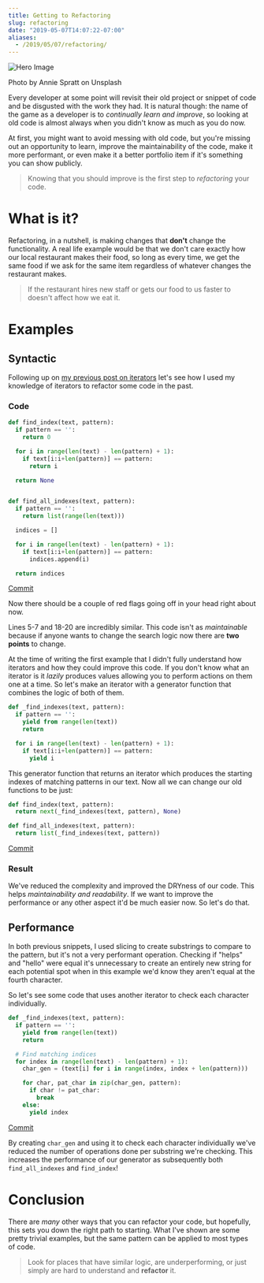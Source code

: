 ```yaml
---
title: Getting to Refactoring
slug: refactoring
date: "2019-05-07T14:07:22-07:00"
aliases:
  - /2019/05/07/refactoring/
---
```


![Hero Image](https://source.unsplash.com/vGgn0xLdy8s)

Photo by Annie Spratt on Unsplash

Every developer at some point will revisit their old project or snippet of code and be disgusted with the work they had. It is natural though: the name of the game as a developer is to _continually learn and improve_, so looking at old code is almost always when you didn't know as much as you do now.

At first, you might want to avoid messing with old code, but you're missing out an opportunity to learn, improve the maintainability of the code, make it more performant, or even make it a better portfolio item if it's something you can show publicly.

> Knowing that you should improve is the first step to _refactoring_ your code.

# What is it?

Refactoring, in a nutshell, is making changes that **don't** change the functionality. A real life example would be that we don't care exactly how our local restaurant makes their food, so long as every time, we get the same food if we ask for the same item regardless of whatever changes the restaurant makes.

> If the restaurant hires new staff or gets our food to us faster to doesn't affect how we eat it.

# Examples

## Syntactic

Following up on [my previous post on iterators](/2019/05/03/python-iterators-and-generators/) let's see how I used my knowledge of iterators to refactor some code in the past.

### Code

```python
def find_index(text, pattern):
  if pattern == '':
    return 0

  for i in range(len(text) - len(pattern) + 1):
    if text[i:i+len(pattern)] == pattern:
      return i

  return None


def find_all_indexes(text, pattern):
  if pattern == '':
    return list(range(len(text)))

  indices = []

  for i in range(len(text) - len(pattern) + 1):
    if text[i:i+len(pattern)] == pattern:
      indices.append(i)

  return indices
```

[Commit](https://gitlab.com/dacio/cs-1.3/blob/42d317279d0e6e392785eb0fa59404a1a9a8a813/Lessons/source/strings.py)

Now there should be a couple of red flags going off in your head right about now.

Lines 5-7 and 18-20 are incredibly similar. This code isn't as _maintainable_ because if anyone wants to change the search logic now there are **two points** to change.

At the time of writing the first example that I didn't fully understand how iterators and how they could improve this code. If you don't know what an iterator is it _lazily_ produces values allowing you to perform actions on them one at a time. So let's make an iterator with a generator function that combines the logic of both of them.

```python
def _find_indexes(text, pattern):
  if pattern == '':
    yield from range(len(text))
    return

  for i in range(len(text) - len(pattern) + 1):
    if text[i:i+len(pattern)] == pattern:
      yield i
```

This generator function that returns an iterator which produces the starting indexes of matching patterns in our text. Now all we can change our old functions to be just:

```python
def find_index(text, pattern):
  return next(_find_indexes(text, pattern), None)

def find_all_indexes(text, pattern):
  return list(_find_indexes(text, pattern))
```

[Commit](https://gitlab.com/dacio/cs-1.3/blob/ff0cd765a3dec0973e60f682b4bd49153658f669/Lessons/source/strings.py)

### Result

We've reduced the complexity and improved the DRYness of our code. This helps _maintainability and readability_. If we want to improve the performance or any other aspect it'd be much easier now. So let's do that.

## Performance

In both previous snippets, I used slicing to create substrings to compare to the pattern, but it's not a very performant operation. Checking if "helps" and "hello" were equal it's unnecessary to create an entirely new string for each potential spot when in this example we'd know they aren't equal at the fourth character.

So let's see some code that uses another iterator to check each character individually.

```python
def _find_indexes(text, pattern):
  if pattern == '':
    yield from range(len(text))
    return

  # Find matching indices
  for index in range(len(text) - len(pattern) + 1):
    char_gen = (text[i] for i in range(index, index + len(pattern)))

    for char, pat_char in zip(char_gen, pattern):
      if char != pat_char:
        break
    else:
      yield index
```

[Commit](https://gitlab.com/dacio/cs-1.3/commit/ff0cd765a3dec0973e60f682b4bd49153658f669)

By creating `char_gen` and using it to check each character individually we've reduced the number of operations done per substring we're checking. This increases the performance of our generator as subsequently both `find_all_indexes` and `find_index`!

# Conclusion

There are _many_ other ways that you can refactor your code, but hopefully, this sets you down the right path to starting. What I've shown are some pretty trivial examples, but the same pattern can be applied to most types of code.

> Look for places that have similar logic, are underperforming, or just simply are hard to understand and **refactor** it.
